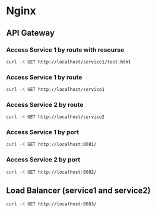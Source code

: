 # Nginx

## API Gateway

### Access Service 1 by route with resourse

```sh
curl -X GET http://localhost/service1/test.html
```

### Access Service 1 by route

```sh
curl -X GET http://localhost/service1
```

### Access Service 2 by route

```sh
curl -X GET http://localhost/service2
```

### Access Service 1 by port

```sh
curl -X GET http://localhost:8081/
```

### Access Service 2 by port

```sh
curl -X GET http://localhost:8082/
```

## Load Balancer (service1 and service2)

```sh
curl -X GET http://localhost:8083/
```
